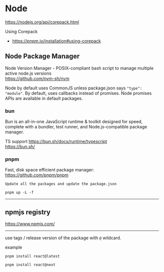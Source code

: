 # Node

https://nodejs.org/api/corepack.html

Using Corepack

* https://pnpm.io/installation#using-corepack

## Node Package Manager
Node Version Manager - POSIX-compliant bash script to manage multiple active node.js versions 
<br>
https://github.com/nvm-sh/nvm

Node by default uses CommonJS unless package.json says `"type": "module"`.
By default, uses callbacks instead of promises. Node promises APIs are available in default packages.


### bun
Bun is an all-in-one JavaScript runtime & toolkit designed for speed, complete with a bundler, test runner, and Node.js-compatible package manager.

TS support
https://bun.sh/docs/runtime/typescript
<br>
https://bun.sh/

###  pnpm
Fast, disk space efficient package manager:
<br>
https://github.com/pnpm/pnpm

```
Update all the packages and update the package.json

pnpm up -L -f

```

---

## npmjs registry

https://www.npmjs.com/

---

use tags / release version of the package with `@` wildcard.

example

```
pnpm install react@latest

pnpm install react@next
```
